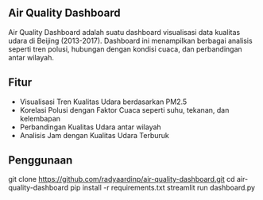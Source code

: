 ## Air Quality Dashboard
Air Quality Dashboard adalah suatu dashboard visualisasi data kualitas udara di Beijing (2013-2017). Dashboard ini menampilkan berbagai analisis seperti tren polusi, hubungan dengan kondisi cuaca, dan perbandingan antar wilayah.

## Fitur
- Visualisasi Tren Kualitas Udara berdasarkan PM2.5
- Korelasi Polusi dengan Faktor Cuaca seperti suhu, tekanan, dan kelembapan
- Perbandingan Kualitas Udara antar wilayah
- Analisis Jam dengan Kualitas Udara Terburuk

## Penggunaan
git clone https://github.com/radyaardinp/air-quality-dashboard.git
cd air-quality-dashboard
pip install -r requirements.txt
streamlit run dashboard.py
